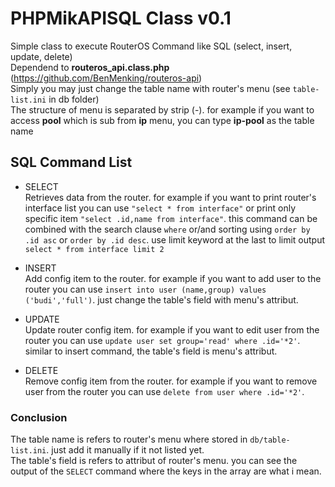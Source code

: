 # PHPMikAPISQL Class v0.1
 
Simple class to execute RouterOS Command like SQL (select, insert, update, delete)  
Dependend to **routeros_api.class.php** (https://github.com/BenMenking/routeros-api)  
Simply you may just change the table name with router's menu (see ``table-list.ini`` in db folder)  
The structure of menu is separated by strip (-). for example if you want to access **pool** which is sub from **ip** menu, you can type **ip-pool** as the table name   

## SQL Command List

* SELECT  
Retrieves data from the router. for example if you want to print router's interface list you can use ``"select * from interface"`` or print only specific item ``"select .id,name from interface"``. this command can be combined with the search clause ``where`` or/and sorting using ``order by .id asc`` or ``order by .id desc``. use limit keyword at the last to limit output ``select * from interface limit 2``

* INSERT  
Add config item to the router. for example if you want to add user to the router you can use ``insert into user (name,group) values ('budi','full')``. just change the table's field with menu's attribut.     
  
* UPDATE  
Update router config item. for example if you want to edit user from the router you can use ``update user set group='read' where .id='*2'``. similar to insert command, the table's field is menu's attribut. 

* DELETE  
Remove config item from the router. for example if you want to remove user from the router you can use ``delete from user where .id='*2'``.  

### Conclusion  
The table name is refers to router's menu where stored in ``db/table-list.ini``. just add it manually if it not listed yet.  
The table's field is refers to attribut of router's menu. you can see the output of the ``SELECT`` command where the keys in the array are what i mean.  
 